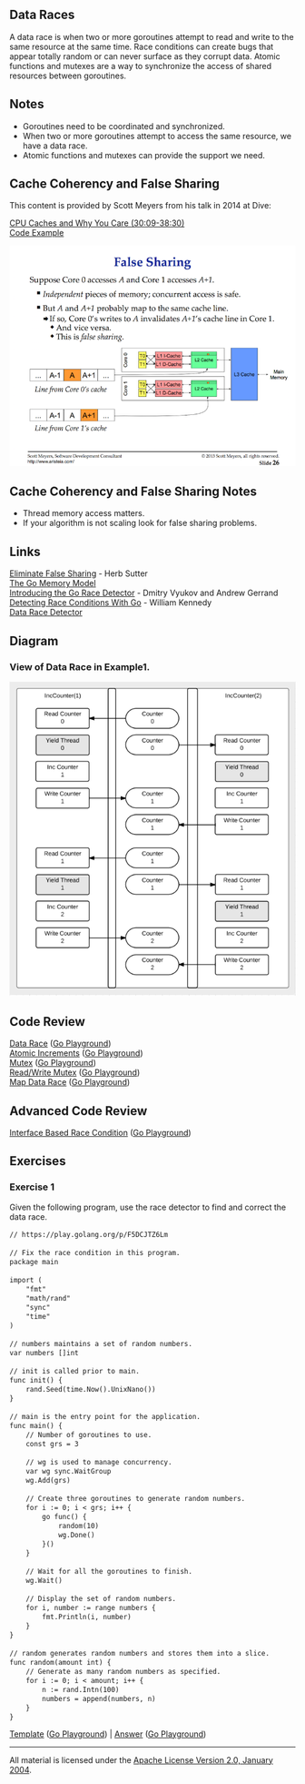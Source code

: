 ## Data Races

A data race is when two or more goroutines attempt to read and write to the same resource at the same time. Race conditions can create bugs that appear totally random or can never surface as they corrupt data. Atomic functions and mutexes are a way to synchronize the access of shared resources between goroutines.

## Notes

* Goroutines need to be coordinated and synchronized.
* When two or more goroutines attempt to access the same resource, we have a data race.
* Atomic functions and mutexes can provide the support we need.

## Cache Coherency and False Sharing
This content is provided by Scott Meyers from his talk in 2014 at Dive:

[CPU Caches and Why You Care (30:09-38:30)](https://youtu.be/WDIkqP4JbkE?t=1809)  
[Code Example](../../testing/benchmarks/falseshare/README.md)

![figure1](figure1.png)

## Cache Coherency and False Sharing Notes

* Thread memory access matters.
* If your algorithm is not scaling look for false sharing problems.

## Links

[Eliminate False Sharing](http://www.drdobbs.com/parallel/eliminate-false-sharing/217500206) - Herb Sutter    
[The Go Memory Model](https://golang.org/ref/mem)    
[Introducing the Go Race Detector](http://blog.golang.org/race-detector) - Dmitry Vyukov and Andrew Gerrand    
[Detecting Race Conditions With Go](https://www.ardanlabs.com/blog/2013/09/detecting-race-conditions-with-go.html) - William Kennedy    
[Data Race Detector](https://golang.org/doc/articles/race_detector.html)    

## Diagram

### View of Data Race in Example1.

![Ardan Labs](data_race.png)

## Code Review

[Data Race](example1/example1.go) ([Go Playground](https://play.golang.org/p/zahCnOjS4Q1))  
[Atomic Increments](example2/example2.go) ([Go Playground](https://play.golang.org/p/DkqwruQwS-N))  
[Mutex](example3/example3.go) ([Go Playground](https://play.golang.org/p/T15uvr3SxHa))  
[Read/Write Mutex](example4/example4.go) ([Go Playground](https://play.golang.org/p/_n32wetlmSs))  
[Map Data Race](example5/example5.go) ([Go Playground](https://play.golang.org/p/ktWRjcJWNjw))

## Advanced Code Review

[Interface Based Race Condition](advanced/example1/example1.go) ([Go Playground](https://play.golang.org/p/fwRTeBQrZVW))

## Exercises

### Exercise 1
Given the following program, use the race detector to find and correct the data race.

	// https://play.golang.org/p/F5DCJTZ6Lm

	// Fix the race condition in this program.
	package main

	import (
		"fmt"
		"math/rand"
		"sync"
		"time"
	)

	// numbers maintains a set of random numbers.
	var numbers []int

	// init is called prior to main.
	func init() {
		rand.Seed(time.Now().UnixNano())
	}

	// main is the entry point for the application.
	func main() {
		// Number of goroutines to use.
		const grs = 3

		// wg is used to manage concurrency.
		var wg sync.WaitGroup
		wg.Add(grs)

		// Create three goroutines to generate random numbers.
		for i := 0; i < grs; i++ {
			go func() {
				random(10)
				wg.Done()
			}()
		}

		// Wait for all the goroutines to finish.
		wg.Wait()

		// Display the set of random numbers.
		for i, number := range numbers {
			fmt.Println(i, number)
		}
	}

	// random generates random numbers and stores them into a slice.
	func random(amount int) {
		// Generate as many random numbers as specified.
		for i := 0; i < amount; i++ {
			n := rand.Intn(100)
			numbers = append(numbers, n)
		}
	}

[Template](exercises/template1/template1.go) ([Go Playground](https://play.golang.org/p/Mzt11_xe_ou)) | 
[Answer](exercises/exercise1/exercise1.go) ([Go Playground](https://play.golang.org/p/KAakUVF_1k-))
___
All material is licensed under the [Apache License Version 2.0, January 2004](http://www.apache.org/licenses/LICENSE-2.0).

